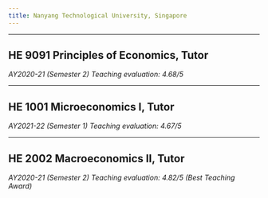 ```yaml
---
title: Nanyang Technological University, Singapore 
---
```


---

## HE 9091 Principles of Economics, Tutor  
  *AY2020-21 (Semester 2)*
  *Teaching evaluation: 4.68/5*
  
---
  
## HE 1001 Microeconomics I, Tutor    
  *AY2021-22 (Semester 1)*
  *Teaching evaluation: 4.67/5*
  
---

## HE 2002 Macroeconomics II, Tutor   
  *AY2020-21 (Semester 2)*
  *Teaching evaluation: 4.82/5 (Best Teaching Award)*
  
